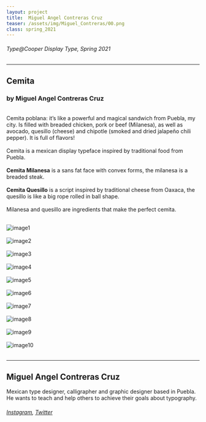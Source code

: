 ```yaml
---
layout: project
title:  Miguel Angel Contreras Cruz
teaser: /assets/img/Miguel_Contreras/00.png
class: spring_2021
---
```

###### Type@Cooper Display Type, Spring 2021 ######
---
## Cemita ##
### by Miguel Angel Contreras Cruz ###
<br>
Cemita poblana: it’s like a powerful and magical sandwich from Puebla, my city. Is filled with breaded chicken, pork or beef (Milanesa), as well as avocado, quesillo (cheese) and chipotle (smoked and dried jalapeño chili pepper). It is full of flavors!
<br><br>
Cemita is a mexican display typeface inspired by traditional food from Puebla.
<br><br>
<b>Cemita Milanesa</b> is a sans fat face with convex forms, the milanesa is a breaded steak.
<br><br>
<b>Cemita Quesillo</b> is a script inspired by traditional cheese from Oaxaca, the quesillo is like a big rope rolled in ball shape.
<br><br>
Milanesa and quesillo are ingredients that make the perfect cemita.
<br><br>

![image1](/assets/img/Miguel_Contreras/01.png)
<br><br>
![image2](/assets/img/Miguel_Contreras/02.png)
<br><br>
![image3](/assets/img/Miguel_Contreras/03.png)
<br><br>
![image4](/assets/img/Miguel_Contreras/04.png)
<br><br>
![image5](/assets/img/Miguel_Contreras/05.png)
<br><br>
![image6](/assets/img/Miguel_Contreras/06.png)
<br><br>
![image7](/assets/img/Miguel_Contreras/07.png)
<br><br>
![image8](/assets/img/Miguel_Contreras/08.png)
<br><br>
![image9](/assets/img/Miguel_Contreras/09.png)
<br><br>
![image10](/assets/img/Miguel_Contreras/10.png)
<br><br>

---
## Miguel Angel Contreras Cruz ##
Mexican type designer, calligrapher and graphic designer based in Puebla. He wants to teach and help others to achieve their goals about typography.
<br>
###### [Instagram](https://www.instagram.com/killetter/), [Twitter](https://twitter.com/killettertype) ######
